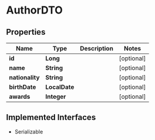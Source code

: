 

# AuthorDTO


## Properties

| Name | Type | Description | Notes |
|------------ | ------------- | ------------- | -------------|
|**id** | **Long** |  |  [optional] |
|**name** | **String** |  |  [optional] |
|**nationality** | **String** |  |  [optional] |
|**birthDate** | **LocalDate** |  |  [optional] |
|**awards** | **Integer** |  |  [optional] |


## Implemented Interfaces

* Serializable


